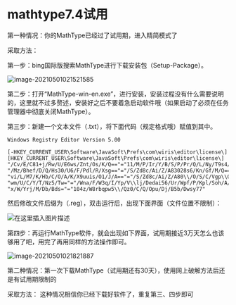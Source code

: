 # mathtype7.4试用

第一种情况：你的MathType已经过了试用期，进入精简模式了

采取方法：

第一步：bing国际版搜索MathType进行下载安装包（Setup-Package）。

![image-20210501021521585](C:\Users\lh\AppData\Roaming\Typora\typora-user-images\image-20210501021521585.png)

第二步：打开“MathType-win-en.exe”，进行安装，安装过程没有什么需要说明的，这里就不过多赘述，安装好之后不要着急启动软件哦（如果启动了必须在任务管理器中彻底关闭MathType）。

第三步：新建一个文本文件（.txt），将下面代码（规定格式哦）赋值到其中。

```
Windows Registry Editor Version 5.00

[-HKEY_CURRENT_USER\Software\JavaSoft\Prefs\com\wiris\editor\license\]
[HKEY_CURRENT_USER\Software\JavaSoft\Prefs\com\wiris\editor\license\]
"/Cv/E/C81+j/Rw/U/E6ws/Znt/Os/K/Q=="="11/M/P/Ir/Y/B/S/P/Pr/Q/L/Ny/T9s4/Iw=="
"/Mz/Bhef/D/Q/Hs30/U6/F/Pdl/R/Xsg=="="/S/Zd8c/Ai/Z/A83028s6/Kn/Gf/M/Q=="
"vi/L/M7/K/Hb/C/O/A/K/X9uuis/O1/J/A=="="/S/Zd8c/Ai/Z/A80\\/O/S/C/Vgp\\0/P/Q=="
"wm/U/C/Y/T/Nz5/Tw="="/Wna/F/W3q/I/Yp/V\\lj/Dedai56/Ur/Wpf/P/Kpl/Soh/A/Z/Qe\\6hit3ym\\6m5sp/B/B/Q=="
"x/W/Yrj/M/Db/Bds="="104z/W8rbqpw5\\/Qz0/C/Q/Opu/Dj/B5b/Dwsy77"
```

然后修改文件后缀为（.reg），双击运行后，出现下面界面（文件位置不限制）：

![在这里插入图片描述](https://img-blog.csdnimg.cn/20200410185057306.jpg?x-oss-process=image/watermark,type_ZmFuZ3poZW5naGVpdGk,shadow_10,text_aHR0cHM6Ly9ibG9nLmNzZG4ubmV0L3FxXzQxNzU0Mjgy,size_16,color_FFFFFF,t_70#pic_center)

第四步：再运行MathType软件，就会出现如下界面，试用期接近3万天怎么也该够用了吧，用完了再用同样的方法操作即可。

![image-20210501021821887](C:\Users\lh\AppData\Roaming\Typora\typora-user-images\image-20210501021821887.png)

第二种情况：第一次下载MathType（试用期还有30天），使用网上破解方法后还是有试用期限制的

采取方法： 这种情况相信你已经下载好软件了，重复第三、四步即可

